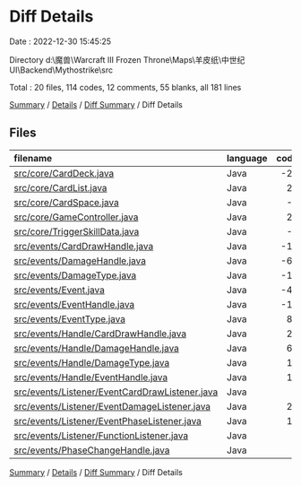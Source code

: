 # Diff Details

Date : 2022-12-30 15:45:25

Directory d:\\魔兽\\Warcraft III Frozen Throne\\Maps\\羊皮纸\\中世纪UI\\Backend\\Mythostrike\\src

Total : 20 files,  114 codes, 12 comments, 55 blanks, all 181 lines

[Summary](results.md) / [Details](details.md) / [Diff Summary](diff.md) / Diff Details

## Files
| filename | language | code | comment | blank | total |
| :--- | :--- | ---: | ---: | ---: | ---: |
| [src/core/CardDeck.java](/src/core/CardDeck.java) | Java | -21 | 0 | 0 | -21 |
| [src/core/CardList.java](/src/core/CardList.java) | Java | 24 | 0 | 4 | 28 |
| [src/core/CardSpace.java](/src/core/CardSpace.java) | Java | -1 | 0 | 0 | -1 |
| [src/core/GameController.java](/src/core/GameController.java) | Java | 22 | 14 | 6 | 42 |
| [src/core/TriggerSkillData.java](/src/core/TriggerSkillData.java) | Java | -8 | 1 | 0 | -7 |
| [src/events/CardDrawHandle.java](/src/events/CardDrawHandle.java) | Java | -12 | 0 | -4 | -16 |
| [src/events/DamageHandle.java](/src/events/DamageHandle.java) | Java | -65 | 0 | -19 | -84 |
| [src/events/DamageType.java](/src/events/DamageType.java) | Java | -11 | 0 | -5 | -16 |
| [src/events/Event.java](/src/events/Event.java) | Java | -45 | -3 | -15 | -63 |
| [src/events/EventHandle.java](/src/events/EventHandle.java) | Java | -11 | 0 | -7 | -18 |
| [src/events/EventType.java](/src/events/EventType.java) | Java | 83 | 0 | 27 | 110 |
| [src/events/Handle/CardDrawHandle.java](/src/events/handle/CardDrawHandle.java) | Java | 24 | 0 | 8 | 32 |
| [src/events/Handle/DamageHandle.java](/src/events/handle/DamageHandle.java) | Java | 63 | 0 | 18 | 81 |
| [src/events/Handle/DamageType.java](/src/events/handle/DamageType.java) | Java | 11 | 0 | 5 | 16 |
| [src/events/Handle/EventHandle.java](/src/events/handle/EventHandle.java) | Java | 11 | 0 | 10 | 21 |
| [src/events/Listener/EventCardDrawListener.java](/src/events/Observers/EventCardDrawListener.java) | Java | 3 | 0 | 2 | 5 |
| [src/events/Listener/EventDamageListener.java](/src/events/Observers/EventDamageListener.java) | Java | 23 | 0 | 12 | 35 |
| [src/events/Listener/EventPhaseListener.java](/src/events/Observers/EventPhaseListener.java) | Java | 14 | 0 | 6 | 20 |
| [src/events/Listener/FunctionListener.java](/src/events/Observers/FunctionListener.java) | Java | 9 | 0 | 7 | 16 |
| [src/events/PhaseChangeHandle.java](/src/events/PhaseChangeHandle.java) | Java | 1 | 0 | 0 | 1 |

[Summary](results.md) / [Details](details.md) / [Diff Summary](diff.md) / Diff Details